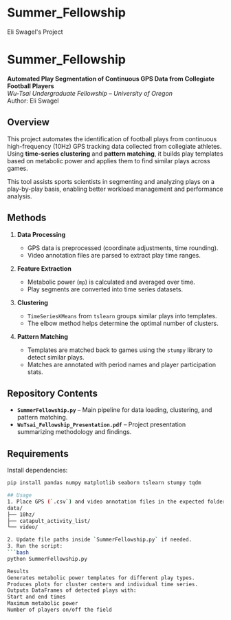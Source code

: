 # Summer_Fellowship

Eli Swagel's Project

# Summer_Fellowship

**Automated Play Segmentation of Continuous GPS Data from Collegiate Football Players**  
*Wu-Tsai Undergraduate Fellowship – University of Oregon*  
Author: Eli Swagel  

## Overview
This project automates the identification of football plays from continuous high-frequency (10Hz) GPS tracking data collected from collegiate athletes. Using **time-series clustering** and **pattern matching**, it builds play templates based on metabolic power and applies them to find similar plays across games.  

This tool assists sports scientists in segmenting and analyzing plays on a play-by-play basis, enabling better workload management and performance analysis.

## Methods
1. **Data Processing**
   - GPS data is preprocessed (coordinate adjustments, time rounding).
   - Video annotation files are parsed to extract play time ranges.

2. **Feature Extraction**
   - Metabolic power (`mp`) is calculated and averaged over time.
   - Play segments are converted into time series datasets.

3. **Clustering**
   - `TimeSeriesKMeans` from `tslearn` groups similar plays into templates.
   - The elbow method helps determine the optimal number of clusters.

4. **Pattern Matching**
   - Templates are matched back to games using the `stumpy` library to detect similar plays.
   - Matches are annotated with period names and player participation stats.

## Repository Contents
- **`SummerFellowship.py`** – Main pipeline for data loading, clustering, and pattern matching.
- **`WuTsai_Fellowship_Presentation.pdf`** – Project presentation summarizing methodology and findings.

## Requirements
Install dependencies:
```bash
pip install pandas numpy matplotlib seaborn tslearn stumpy tqdm

## Usage
1. Place GPS (`.csv`) and video annotation files in the expected folder structure:
data/
├── 10hz/
├── catapult_activity_list/
└── video/

2. Update file paths inside `SummerFellowship.py` if needed.
3. Run the script:
```bash
python SummerFellowship.py

Results
Generates metabolic power templates for different play types.
Produces plots for cluster centers and individual time series.
Outputs DataFrames of detected plays with:
Start and end times
Maximum metabolic power
Number of players on/off the field

